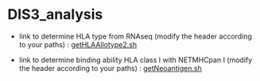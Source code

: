 # DIS3_analysis

- link to determine HLA type from RNAseq (modify the header according to your paths) : [getHLAAllotype2.sh](https://github.com/MorillonLab/Prostate_6_tumor_FFPE_vs_6_tumor_uEVs_analysis/blob/9c16148a843a003c2aab701bb2b0739c517e5b26/getHLAAllotype2.sh)

- link to determine binding ability HLA class I with NETMHCpan I (modify the header according to your paths) : [getNeoantigen.sh](https://github.com/MorillonLab/Prostate_6_tumor_FFPE_vs_6_tumor_uEVs_analysis/blob/9c16148a843a003c2aab701bb2b0739c517e5b26/getNeoantigen.sh) 
